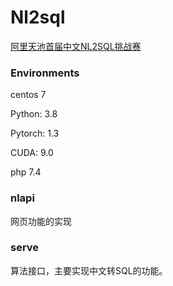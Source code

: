 # Nl2sql
[阿里天池首届中文NL2SQL挑战赛](https://tianchi.aliyun.com/competition/entrance/231716/introduction) 

### Environments
centos 7

Python: 3.8

Pytorch: 1.3 

CUDA: 9.0

php 7.4

### nlapi
网页功能的实现

### serve
算法接口，主要实现中文转SQL的功能。
